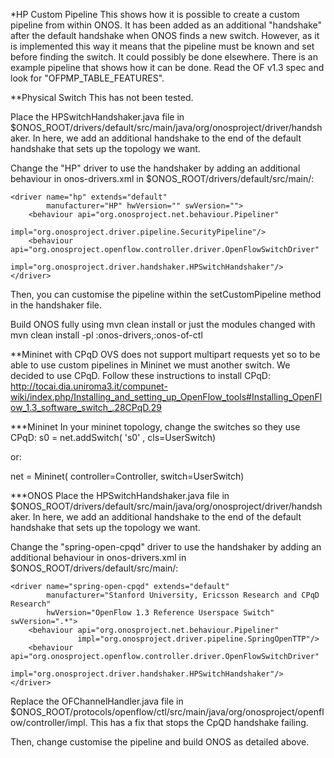 *HP Custom Pipeline
This shows how it is possible to create a custom pipeline from within ONOS. It has been added as an additional "handshake" after the default handshake when ONOS finds a new switch. However, as it is implemented this way it means that the pipeline must be known and set before finding the switch. It could possibly be done elsewhere. There is an example pipeline that shows how it can be done. Read the OF v1.3 spec and look for "OFPMP_TABLE_FEATURES". 

**Physical Switch
This has not been tested.

Place the HPSwitchHandshaker.java file in $ONOS_ROOT/drivers/default/src/main/java/org/onosproject/driver/handshaker. In here, we add an additional handshake to the end of the default handshake that sets up the topology we want.

Change the "HP" driver to use the handshaker by adding an additional behaviour in onos-drivers.xml in $ONOS_ROOT/drivers/default/src/main/:

    <driver name="hp" extends="default"
            manufacturer="HP" hwVersion="" swVersion="">
        <behaviour api="org.onosproject.net.behaviour.Pipeliner"
                   impl="org.onosproject.driver.pipeline.SecurityPipeline"/>
        <behaviour api="org.onosproject.openflow.controller.driver.OpenFlowSwitchDriver"
                   impl="org.onosproject.driver.handshaker.HPSwitchHandshaker"/>
    </driver>

Then, you can customise the pipeline within the setCustomPipeline method in the handshaker file.

Build ONOS fully using mvn clean install or just the modules changed with mvn clean install -pl :onos-drivers,:onos-of-ctl

**Mininet with CPqD
OVS does not support multipart requests yet so to be able to use custom pipelines in Mininet we must another switch. We decided to use CPqD. Follow these instructions to install CPqD:
http://tocai.dia.uniroma3.it/compunet-wiki/index.php/Installing_and_setting_up_OpenFlow_tools#Installing_OpenFlow_1.3_software_switch_.28CPqD.29

***Mininet
In your mininet topology, change the switches so they use CPqD:
s0 = net.addSwitch( 's0' , cls=UserSwitch)

or:

net = Mininet( controller=Controller, switch=UserSwitch)

***ONOS
Place the HPSwitchHandshaker.java file in $ONOS_ROOT/drivers/default/src/main/java/org/onosproject/driver/handshaker. In here, we add an additional handshake to the end of the default handshake that sets up the topology we want.

Change the "spring-open-cpqd" driver to use the handshaker by adding an additional behaviour in onos-drivers.xml in $ONOS_ROOT/drivers/default/src/main/:

    <driver name="spring-open-cpqd" extends="default"
            manufacturer="Stanford University, Ericsson Research and CPqD Research"
            hwVersion="OpenFlow 1.3 Reference Userspace Switch" swVersion=".*">
        <behaviour api="org.onosproject.net.behaviour.Pipeliner"
                   impl="org.onosproject.driver.pipeline.SpringOpenTTP"/>
        <behaviour api="org.onosproject.openflow.controller.driver.OpenFlowSwitchDriver"
                   impl="org.onosproject.driver.handshaker.HPSwitchHandshaker"/>
    </driver>

Replace the OFChannelHandler.java file in $ONOS_ROOT/protocols/openflow/ctl/src/main/java/org/onosproject/openflow/controller/impl. This has a fix that stops the CpQD handshake failing.

Then, change customise the pipeline and build ONOS as detailed above.

